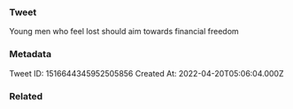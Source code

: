 ### Tweet
Young men who feel lost should aim towards financial freedom

### Metadata
Tweet ID: 1516644345952505856
Created At: 2022-04-20T05:06:04.000Z

### Related

